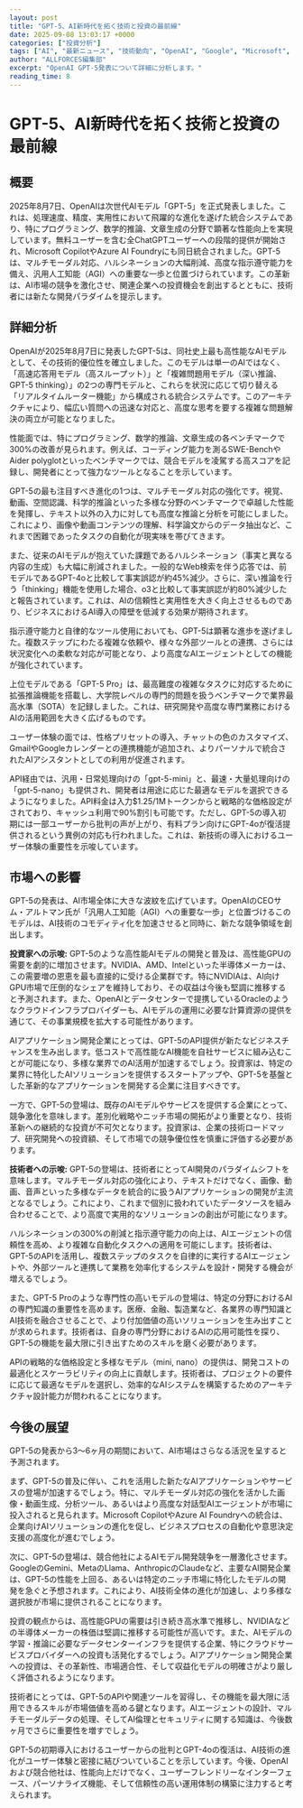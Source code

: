 ```yaml
---
layout: post
title: "GPT-5、AI新時代を拓く技術と投資の最前線"
date: 2025-09-08 13:03:17 +0000
categories: ["投資分析"]
tags: ["AI", "最新ニュース", "技術動向", "OpenAI", "Google", "Microsoft", "Meta", "NVIDIA", "Amazon", "投資", "チップ", "エージェント"]
author: "ALLFORCES編集部"
excerpt: "OpenAI GPT-5発表について詳細に分析します。"
reading_time: 8
---
```


# GPT-5、AI新時代を拓く技術と投資の最前線

## 概要
2025年8月7日、OpenAIは次世代AIモデル「GPT-5」を正式発表しました。これは、処理速度、精度、実用性において飛躍的な進化を遂げた統合システムであり、特にプログラミング、数学的推論、文章生成の分野で顕著な性能向上を実現しています。無料ユーザーを含む全ChatGPTユーザーへの段階的提供が開始され、Microsoft CopilotやAzure AI Foundryにも同日統合されました。GPT-5は、マルチモーダル対応、ハルシネーションの大幅削減、高度な指示遵守能力を備え、汎用人工知能（AGI）への重要な一歩と位置づけられています。この革新は、AI市場の競争を激化させ、関連企業への投資機会を創出するとともに、技術者には新たな開発パラダイムを提示します。

## 詳細分析
OpenAIが2025年8月7日に発表したGPT-5は、同社史上最も高性能なAIモデルとして、その技術的優位性を確立しました。このモデルは単一のAIではなく、「高速応答用モデル（高スループット）」と「複雑問題用モデル（深い推論、GPT-5 thinking）」の2つの専門モデルと、これらを状況に応じて切り替える「リアルタイムルーター機能」から構成される統合システムです。このアーキテクチャにより、幅広い質問への迅速な対応と、高度な思考を要する複雑な問題解決の両立が可能となりました。

性能面では、特にプログラミング、数学的推論、文章生成の各ベンチマークで300%の改善が見られます。例えば、コーディング能力を測るSWE-BenchやAider polyglotといったベンチマークでは、競合モデルを凌駕する高スコアを記録し、開発者にとって強力なツールとなることを示しています。

GPT-5の最も注目すべき進化の1つは、マルチモーダル対応の強化です。視覚、動画、空間認識、科学的推論といった多様な分野のベンチマークで卓越した性能を発揮し、テキスト以外の入力に対しても高度な推論と分析を可能にしました。これにより、画像や動画コンテンツの理解、科学論文からのデータ抽出など、これまで困難であったタスクの自動化が現実味を帯びてきます。

また、従来のAIモデルが抱えていた課題であるハルシネーション（事実と異なる内容の生成）も大幅に削減されました。一般的なWeb検索を伴う応答では、前モデルであるGPT-4oと比較して事実誤認が約45%減少。さらに、深い推論を行う「thinking」機能を使用した場合、o3と比較して事実誤認が約80%減少したと報告されています。これは、AIの信頼性と実用性を大きく向上させるものであり、ビジネスにおけるAI導入の障壁を低減する効果が期待されます。

指示遵守能力と自律的なツール使用においても、GPT-5は顕著な進歩を遂げました。複数ステップにわたる複雑な依頼や、様々な外部ツールとの連携、さらには状況変化への柔軟な対応が可能となり、より高度なAIエージェントとしての機能が強化されています。

上位モデルである「GPT-5 Pro」は、最高難度の複雑なタスクに対応するために拡張推論機能を搭載し、大学院レベルの専門的問題を扱うベンチマークで業界最高水準（SOTA）を記録しました。これは、研究開発や高度な専門業務におけるAIの活用範囲を大きく広げるものです。

ユーザー体験の面では、性格プリセットの導入、チャットの色のカスタマイズ、GmailやGoogleカレンダーとの連携機能が追加され、よりパーソナルで統合されたAIアシスタントとしての利用が促進されます。

API経由では、汎用・日常処理向けの「gpt-5-mini」と、最速・大量処理向けの「gpt-5-nano」も提供され、開発者は用途に応じた最適なモデルを選択できるようになりました。API料金は入力$1.25/1Mトークンからと戦略的な価格設定がされており、キャッシュ利用で90%割引も可能です。ただし、GPT-5の導入初期には一部ユーザーから批判の声が上がり、有料プラン向けにGPT-4oが復活提供されるという異例の対応も行われました。これは、新技術の導入におけるユーザー体験の重要性を示唆しています。

## 市場への影響
GPT-5の発表は、AI市場全体に大きな波紋を広げています。OpenAIのCEOサム・アルトマン氏が「汎用人工知能（AGI）への重要な一歩」と位置づけるこのモデルは、AI技術のコモディティ化を加速させると同時に、新たな競争領域を創出します。

**投資家への示唆:**
GPT-5のような高性能AIモデルの開発と普及は、高性能GPUの需要を劇的に増加させます。NVIDIA、AMD、Intelといった半導体メーカーは、この需要増の恩恵を最も直接的に受ける企業群です。特にNVIDIAは、AI向けGPU市場で圧倒的なシェアを維持しており、その収益は今後も堅調に推移すると予測されます。また、OpenAIとデータセンターで提携しているOracleのようなクラウドインフラプロバイダーも、AIモデルの運用に必要な計算資源の提供を通じて、その事業規模を拡大する可能性があります。

AIアプリケーション開発企業にとっては、GPT-5のAPI提供が新たなビジネスチャンスを生み出します。低コストで高性能なAI機能を自社サービスに組み込むことが可能になり、多様な業界でのAI活用が加速するでしょう。投資家は、特定の業界に特化したAIソリューションを提供するスタートアップや、GPT-5を基盤とした革新的なアプリケーションを開発する企業に注目すべきです。

一方で、GPT-5の登場は、既存のAIモデルやサービスを提供する企業にとって、競争激化を意味します。差別化戦略やニッチ市場の開拓がより重要となり、技術革新への継続的な投資が不可欠となります。投資家は、企業の技術ロードマップ、研究開発への投資額、そして市場での競争優位性を慎重に評価する必要があります。

**技術者への示唆:**
GPT-5の登場は、技術者にとってAI開発のパラダイムシフトを意味します。マルチモーダル対応の強化により、テキストだけでなく、画像、動画、音声といった多様なデータを統合的に扱うAIアプリケーションの開発が主流となるでしょう。これにより、これまで個別に扱われていたデータソースを組み合わせることで、より高度で実用的なソリューションの創出が可能になります。

ハルシネーションの300%の削減と指示遵守能力の向上は、AIエージェントの信頼性を高め、より複雑な自動化タスクへの適用を可能にします。技術者は、GPT-5のAPIを活用し、複数ステップのタスクを自律的に実行するAIエージェントや、外部ツールと連携して業務を効率化するシステムを設計・開発する機会が増えるでしょう。

また、GPT-5 Proのような専門性の高いモデルの登場は、特定の分野におけるAIの専門知識の重要性を高めます。医療、金融、製造業など、各業界の専門知識とAI技術を融合させることで、より付加価値の高いソリューションを生み出すことが求められます。技術者は、自身の専門分野におけるAIの応用可能性を探り、GPT-5の機能を最大限に引き出すためのスキルを磨く必要があります。

APIの戦略的な価格設定と多様なモデル（mini, nano）の提供は、開発コストの最適化とスケーラビリティの向上に貢献します。技術者は、プロジェクトの要件に応じて最適なモデルを選択し、効率的なAIシステムを構築するためのアーキテクチャ設計能力が問われることになります。

## 今後の展望
GPT-5の発表から3～6ヶ月の期間において、AI市場はさらなる活況を呈すると予測されます。

まず、GPT-5の普及に伴い、これを活用した新たなAIアプリケーションやサービスの登場が加速するでしょう。特に、マルチモーダル対応の強化を活かした画像・動画生成、分析ツール、あるいはより高度な対話型AIエージェントが市場に投入されると見られます。Microsoft CopilotやAzure AI Foundryへの統合は、企業向けAIソリューションの進化を促し、ビジネスプロセスの自動化や意思決定支援の高度化が進むでしょう。

次に、GPT-5の登場は、競合他社によるAIモデル開発競争を一層激化させます。GoogleのGemini、MetaのLlama、AnthropicのClaudeなど、主要なAI開発企業は、GPT-5の性能を上回る、あるいは特定のニッチ市場に特化したモデルの開発を急ぐと予想されます。これにより、AI技術全体の進化が加速し、より多様な選択肢が市場に提供されることになります。

投資の観点からは、高性能GPUの需要は引き続き高水準で推移し、NVIDIAなどの半導体メーカーの株価は堅調に推移する可能性が高いです。また、AIモデルの学習・推論に必要なデータセンターインフラを提供する企業、特にクラウドサービスプロバイダーへの投資も活発化するでしょう。AIアプリケーション開発企業への投資は、その革新性、市場適合性、そして収益化モデルの明確さがより厳しく評価されるようになります。

技術者にとっては、GPT-5のAPIや関連ツールを習得し、その機能を最大限に活用できるスキルが市場価値を高める鍵となります。AIエージェントの設計、マルチモーダルデータの処理、そしてAI倫理とセキュリティに関する知識は、今後数ヶ月でさらに重要性を増すでしょう。

GPT-5の初期導入におけるユーザーからの批判とGPT-4oの復活は、AI技術の進化がユーザー体験と密接に結びついていることを示しています。今後、OpenAIおよび競合他社は、性能向上だけでなく、ユーザーフレンドリーなインターフェース、パーソナライズ機能、そして信頼性の高い運用体制の構築に注力すると考えられます。

